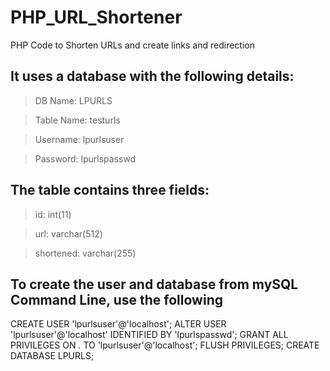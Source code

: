 # PHP_URL_Shortener
PHP Code to Shorten URLs and create links and redirection


## It uses a database with the following details:
> DB Name: LPURLS

> Table Name: testurls

> Username: lpurlsuser

> Password: lpurlspasswd


## The table contains three fields:
> id: int(11)

> url: varchar(512)

> shortened: varchar(255)

## To create the user and database from mySQL Command Line, use the following
CREATE USER 'lpurlsuser'@'localhost';
ALTER USER 'lpurlsuser'@'localhost' IDENTIFIED BY 'lpurlspasswd';
GRANT ALL PRIVILEGES ON *.* TO 'lpurlsuser'@'localhost';
FLUSH PRIVILEGES;
CREATE DATABASE LPURLS;

